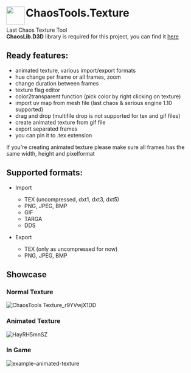 # ChaosTools.Texture <img align="left" src="https://user-images.githubusercontent.com/39301116/111002846-69464000-8386-11eb-8a3e-6e16f285cddd.png" width="48px">
Last Chaos Texture Tool
<br/>
**ChaosLib.D3D** library is required for this project, you can find it [here](https://github.com/5z3f/ChaosLib/tree/main/ChaosLib.D3D)

## Ready features:
- animated texture, various import/export formats
- hue change per frame or all frames, zoom
- change duration between frames
- texture flag editor
- color2transparent function (pick color by right clicking on texture)
- import uv map from mesh file (last chaos & serious engine 1.10 supported)
- drag and drop (multifile drop is not supported for tex and gif files)
- create animated texture from gif file
- export separated frames
- you can pin it to .tex extension

If you're creating animated texture please make sure all frames has the same width, height and pixelformat

## Supported formats:
 * Import
    - TEX (uncompressed, dxt1, dxt3, dxt5)
    - PNG, JPEG, BMP
    - GIF
    - TARGA
    - DDS

 * Export
    - TEX (only as uncompressed for now)
    - PNG, JPEG, BMP

## Showcase
### Normal Texture
![ChaosTools Texture_r9YVwjX1DD](https://user-images.githubusercontent.com/39301116/111008934-8da81980-8392-11eb-8441-eb7bfca45847.png)

### Animated Texture
![HayRH5mnSZ](https://user-images.githubusercontent.com/39301116/111008978-a6183400-8392-11eb-993c-f3f62efe0320.gif)

### In Game
![example-animated-texture](https://user-images.githubusercontent.com/39301116/110999776-2fbf0600-8381-11eb-8134-0d0babced07a.gif)

